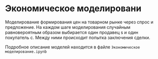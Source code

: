 # Экономическое моделировани
Моделирование формирования цен на товарном рынке через спрос и предложение.
На каждом шаге моделирования случайным равновероятным образом выбирается один продавец s и один покупатель c. Между ними происходит попытка заключения сделки.


Подробное описание моделей находится в файле `Экономическое моделирование.ipynb`
